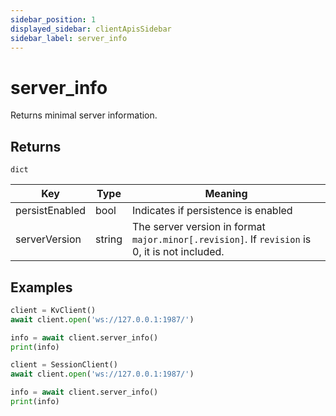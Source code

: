 ```yaml
---
sidebar_position: 1
displayed_sidebar: clientApisSidebar
sidebar_label: server_info
---
```


# server_info
Returns minimal server information.


## Returns
`dict`

|Key|Type|Meaning|
|---|---|---|
|persistEnabled|bool|Indicates if persistence is enabled|
|serverVersion|string|The server version in format `major.minor[.revision]`. If `revision` is 0, it is not included.|



## Examples

```py
client = KvClient()
await client.open('ws://127.0.0.1:1987/')

info = await client.server_info()
print(info)
```

```py
client = SessionClient()
await client.open('ws://127.0.0.1:1987/')

info = await client.server_info()
print(info)
```